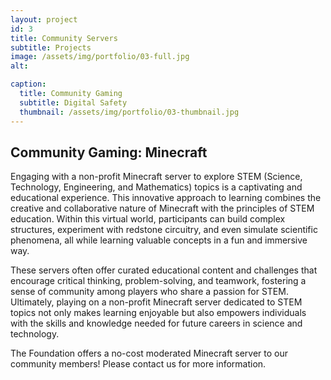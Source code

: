 ```yaml
---
layout: project
id: 3
title: Community Servers
subtitle: Projects
image: /assets/img/portfolio/03-full.jpg
alt: 

caption:
  title: Community Gaming
  subtitle: Digital Safety
  thumbnail: /assets/img/portfolio/03-thumbnail.jpg
---
```


## Community Gaming: Minecraft

Engaging with a non-profit Minecraft server to explore STEM (Science, Technology, Engineering, and Mathematics) topics is a captivating and educational experience. This innovative approach to learning combines the creative and collaborative nature of Minecraft with the principles of STEM education. Within this virtual world, participants can build complex structures, experiment with redstone circuitry, and even simulate scientific phenomena, all while learning valuable concepts in a fun and immersive way.

These servers often offer curated educational content and challenges that encourage critical thinking, problem-solving, and teamwork, fostering a sense of community among players who share a passion for STEM. Ultimately, playing on a non-profit Minecraft server dedicated to STEM topics not only makes learning enjoyable but also empowers individuals with the skills and knowledge needed for future careers in science and technology.

The Foundation offers a no-cost moderated Minecraft server to our community members! Please contact us for more information.


<div id="twitch-embed"></div>
<script src="https://embed.twitch.tv/embed/v1.js"></script>

<!-- Create a Twitch.Embed object that will render within the "twitch-embed" element. -->
<script type="text/javascript">
  var embed = new Twitch.Embed("twitch-embed", {
    width: "100%",
    height: 480,
    channel: "digitaledsafety",
    layout: "video",
    autoplay: false,
    // Only needed if this page is going to be embedded on other websites
    parent: ["psychic-space-sniffle-pw6vr96jqqj246v-4000.app.github.dev", "digitaleducationsafety.org"]
  });

  embed.addEventListener(Twitch.Embed.VIDEO_READY, () => {
    var player = embed.getPlayer();
    player.play();
  });
</script>

